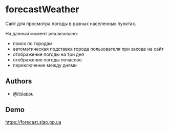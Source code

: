 
# forecastWeather

Сайт для просмотра погоды в разных населенных пунктах.

На данный момент реализовано:

- поиск по городам
- автоматическая подставка города пользователя при заходе на сайт
- отображение погоды на три дня
- отображение погоды почасово
- переключение между днями

## Authors

- [@itslapsu](https://www.github.com/itslapsu)


## Demo

https://forecast.slap.pp.ua




